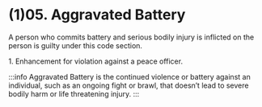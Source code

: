 # (1)05. Aggravated Battery

A person who commits battery and serious bodily injury is inflicted on the person is guilty under this code section.

1\. Enhancement for violation against a peace officer.

:::info
Aggravated Battery is the continued violence or battery against an individual, such as an ongoing fight or brawl, that doesn’t lead to severe bodily harm or life threatening injury.
:::
